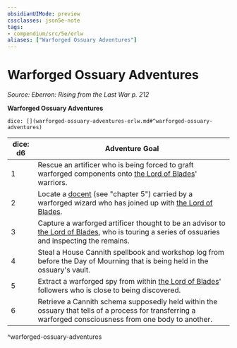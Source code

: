 ```yaml
---
obsidianUIMode: preview
cssclasses: json5e-note
tags:
- compendium/src/5e/erlw
aliases: ["Warforged Ossuary Adventures"]
---
```

# Warforged Ossuary Adventures
*Source: Eberron: Rising from the Last War p. 212* 

**Warforged Ossuary Adventures**

`dice: [](warforged-ossuary-adventures-erlw.md#^warforged-ossuary-adventures)`

| dice: d6 | Adventure Goal |
|----------|----------------|
| 1 | Rescue an artificer who is being forced to graft warforged components onto [the Lord of Blades](2-Mechanics/CLI/bestiary/npc/the-lord-of-blades-erlw.md)' warriors. |
| 2 | Locate a [docent](2-Mechanics/CLI/items/docent-erlw.md) (see "chapter 5") carried by a warforged wizard who has joined up with [the Lord of Blades](2-Mechanics/CLI/bestiary/npc/the-lord-of-blades-erlw.md). |
| 3 | Capture a warforged artificer thought to be an advisor to [the Lord of Blades](2-Mechanics/CLI/bestiary/npc/the-lord-of-blades-erlw.md), who is touring a series of ossuaries and inspecting the remains. |
| 4 | Steal a House Cannith spellbook and workshop log from before the Day of Mourning that is being held in the ossuary's vault. |
| 5 | Extract a warforged spy from within [the Lord of Blades](2-Mechanics/CLI/bestiary/npc/the-lord-of-blades-erlw.md)' followers who is close to being discovered. |
| 6 | Retrieve a Cannith schema supposedly held within the ossuary that tells of a process for transferring a warforged consciousness from one body to another. |
^warforged-ossuary-adventures